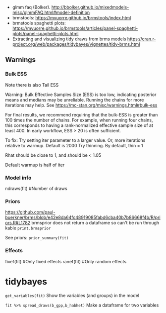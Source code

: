 * glmm faq (Bolker). http://bbolker.github.io/mixedmodels-misc/glmmFAQ.html#model-definition
* brmstools: https://mvuorre.github.io/brmstools/index.html
* brmstools spaghetti plots: https://mvuorre.github.io/brmstools/articles/panel-spaghetti-plots/panel-spaghetti-plots.html
* Extracting and visualizing tidy draws from brms models https://cran.r-project.org/web/packages/tidybayes/vignettes/tidy-brms.html

## Warnings

### Bulk ESS

Note there is also Tail ESS

Warning: Bulk Effective Samples Size (ESS) is too low, indicating posterior means and medians may be unreliable.
Running the chains for more iterations may help. See https://mc-stan.org/misc/warnings.html#bulk-ess

For final results, we recommend requiring that the bulk-ESS is greater than 100 times the number of chains. For example, when running four chains, this corresponds to having a rank-normalized effective sample size of at least 400. In early workflow, ESS > 20 is often sufficient.

To fix:
Try setting iter parameter to a larger value. Or, more iterations relative to warmup. Default is 2000
Try thinning. By default, thin = 1

Rhat should be close to 1, and should be < 1.05

Default warmup is half of iter

### Model info

ndraws(fit) #Number of draws

### Priors

https://github.com/paul-buerkner/brms/blob/e42e8da64fc48919085fabd6cba40b7b86668f4b/R/priors.R#L1782
brmsprior does not return a dataframe so can't be run through kable
`print.brmsprior`

See priors: 
`prior_summary(fit)`

### Effects

fixef(fit) #Only fixed effects
ranef(fit) #Only random effects

# tidybayes

`get_variables(fit)` Show the variables (and groups) in the model

`fit %>% spread_draws(b_gpp,b_habhet)` Make a dataframe for two variables

